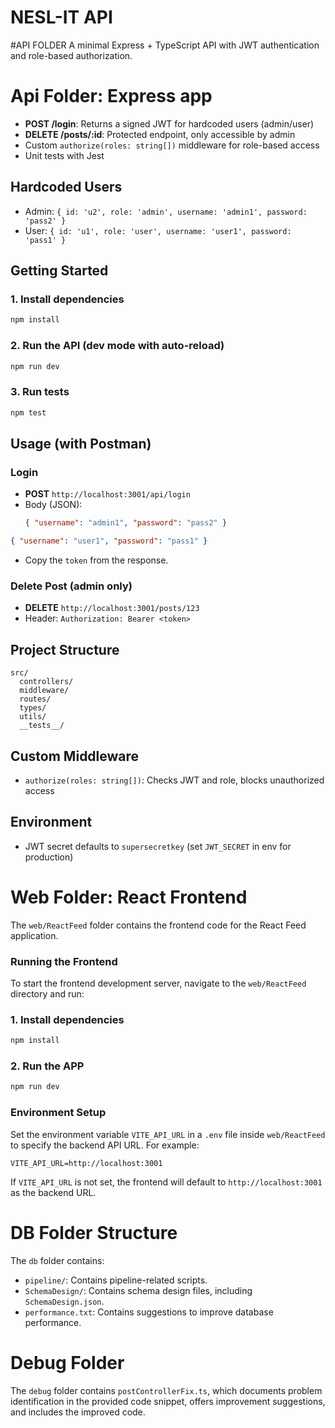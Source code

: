 # NESL-IT API
#API FOLDER
A minimal Express + TypeScript API with JWT authentication and role-based authorization.

# Api Folder: Express app
- **POST /login**: Returns a signed JWT for hardcoded users (admin/user)
- **DELETE /posts/:id**: Protected endpoint, only accessible by admin
- Custom `authorize(roles: string[])` middleware for role-based access
- Unit tests with Jest

## Hardcoded Users
- Admin: `{ id: 'u2', role: 'admin', username: 'admin1', password: 'pass2' }`
- User: `{ id: 'u1', role: 'user', username: 'user1', password: 'pass1' }`

## Getting Started

### 1. Install dependencies
```sh
npm install
```

### 2. Run the API (dev mode with auto-reload)
```sh
npm run dev
```

### 3. Run tests
```sh
npm test
```

## Usage (with Postman)

### Login
- **POST** `http://localhost:3001/api/login`
- Body (JSON):
  ```json
  { "username": "admin1", "password": "pass2" }
  ```
 ```json 
 { "username": "user1", "password": "pass1" }
 ```

- Copy the `token` from the response.

### Delete Post (admin only)
- **DELETE** `http://localhost:3001/posts/123`
- Header: `Authorization: Bearer <token>`

## Project Structure
```
src/
  controllers/
  middleware/
  routes/
  types/
  utils/
  __tests__/
```

## Custom Middleware
- `authorize(roles: string[])`: Checks JWT and role, blocks unauthorized access

## Environment
- JWT secret defaults to `supersecretkey` (set `JWT_SECRET` in env for production)

# Web Folder: React Frontend

The `web/ReactFeed` folder contains the frontend code for the React Feed application.

### Running the Frontend

To start the frontend development server, navigate to the `web/ReactFeed` directory and run:

### 1. Install dependencies
```sh
npm install
```

### 2. Run the APP
```sh
npm run dev
```

### Environment Setup

Set the environment variable `VITE_API_URL` in a `.env` file inside `web/ReactFeed` to specify the backend API URL. For example:

```
VITE_API_URL=http://localhost:3001
```

If `VITE_API_URL` is not set, the frontend will default to `http://localhost:3001` as the backend URL.

# DB Folder Structure

The `db` folder contains:
- `pipeline/`: Contains pipeline-related scripts.
- `SchemaDesign/`: Contains schema design files, including `SchemaDesign.json`.
- `performance.txt`: Contains suggestions to improve database performance.

# Debug Folder

The `debug` folder contains `postControllerFix.ts`, which documents problem identification in the provided code snippet, offers improvement suggestions, and includes the improved code.



